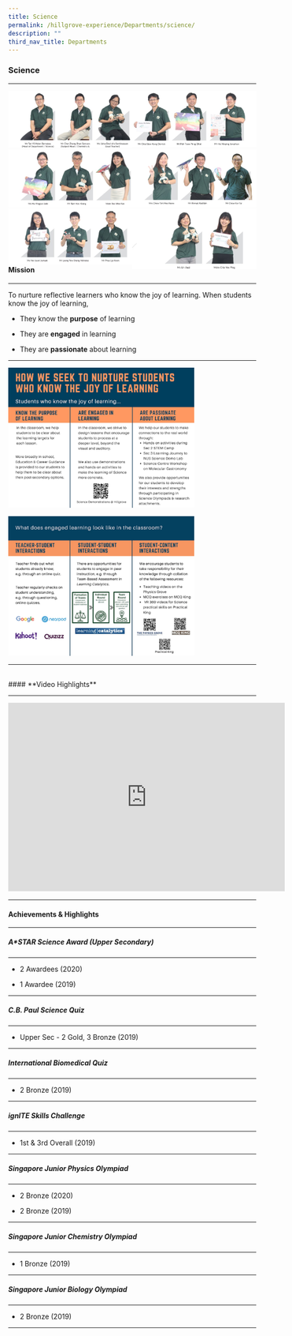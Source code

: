 ```yaml
---
title: Science
permalink: /hillgrove-experience/Departments/science/
description: ""
third_nav_title: Departments
---
```

### **Science**

------------------------------------------------------------------
<img src="/images/sci%201.jpg" 
     style="width:50%" align=left>
<img src="/images/sci%202.jpg" 
     style="width:50%" align=right>
<br><br><br><br><br><br>		 		 
<img src="/images/sci%203.jpg" 
     style="width:50%" align=left>
<img src="/images/sci%204.jpg" 
     style="width:50%" align=right>
<br><br><br><br><br><br>		 		 
<img src="/images/sci%205.jpg" 
     style="width:50%" align=left>
<img src="/images/sci%206.jpg" 
     style="width:50%" align=right>		 

------------------------------------------------------------------
<br><br><br><br>
#### **Mission**

------------------------------------------------------------------
To nurture reflective learners who know the joy of learning.
When students know the joy of learning,

*   They know the **purpose** of learning
    
*   They are **engaged** in learning
    
*   They are **passionate** about learning

------------------------------------------------------------------

<img src="/images/joy%20in%20learning%201.jpg" 
     style="width:75%">
		 
<img src="/images/joy%20in%20learning%202.jpg" 
     style="width:75%">
		 
------------------------------------------------------------------
<br>
#### **Video Highlights**

------------------------------------------------------------------

<iframe width="562" height="382" src="https://www.youtube.com/embed/lB7IXy19uyY" title="Science Demonstrations at Hillgrove" frameborder="0" allow="accelerometer; autoplay; clipboard-write; encrypted-media; gyroscope; picture-in-picture" allowfullscreen></iframe>

------------------------------------------------------------------
#### **Achievements & Highlights**

------------------------------------------------------------------
##### **A*STAR Science Award (Upper Secondary)**

------------------------------------------------------------------
*   2 Awardees (2020)
    
*   1 Awardee (2019)

------------------------------------------------------------------
##### **C.B. Paul Science Quiz**

------------------------------------------------------------------
* Upper Sec - 2 Gold, 3 Bronze (2019)

------------------------------------------------------------------
##### **International Biomedical Quiz**

------------------------------------------------------------------
* 2 Bronze (2019)

------------------------------------------------------------------
##### **ignITE Skills Challenge**

------------------------------------------------------------------
* 1st & 3rd Overall (2019)

------------------------------------------------------------------
##### **Singapore Junior Physics Olympiad**

------------------------------------------------------------------
*   2 Bronze (2020)
    
*   2 Bronze (2019)

------------------------------------------------------------------
##### **Singapore Junior Chemistry Olympiad**

------------------------------------------------------------------
* 1 Bronze (2019)

------------------------------------------------------------------
##### **Singapore Junior Biology Olympiad**

------------------------------------------------------------------
* 2 Bronze (2019)

------------------------------------------------------------------